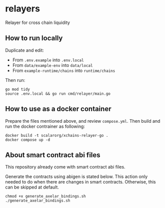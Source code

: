 # relayers

Relayer for cross chain liquidity

## How to run locally

Duplicate and edit:

- From `.env.example` into `.env.local`
- From `data/example-env` into `data/local`
- From `example-runtime/chains` into `runtime/chains`

Then run:

```
go mod tidy
source .env.local && go run cmd/relayer/main.go
```

## How to use as a docker container

Prepare the files mentioned above, and review `compose.yml`. Then build and run the docker contrainer as following:

```
docker build -t scalarorg/xchains-relayer-go .
docker compose up -d
```

## About smart contract abi files

This repository already come with smart contract abi files.

Generate the contracts using abigen is stated below. This action only needed to do when there are changes in smart contracts. Otherwise, this can be skipped at default.

```
chmod +x generate_axelar_bindings.sh
./generate_axelar_bindings.sh
```
